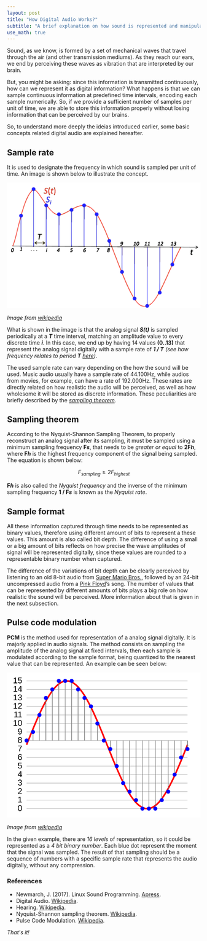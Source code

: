 ```yaml
---
layout: post
title: "How Digital Audio Works?"
subtitle: "A brief explanation on how sound is represented and manipulated in the digital world."
use_math: true
---
```


Sound, as we know, is formed by a set of mechanical waves that travel through the air (and other transmission mediums). As they reach our ears, we end by perceiving these waves as vibration that are interpreted by our brain.

But, you might be asking: since this information is transmitted continuously, how can we represent it as digital information? What happens is that we can sample continuous information at predefined time intervals, encoding each sample numerically. So, if we provide a sufficient number of samples per unit of time, we are able to store this information properly without losing information that can be perceived by our brains.

So, to understand more deeply the ideias introduced earlier, some basic concepts related digital audio are explained hereafter.

## Sample rate
It is used to designate the frequency in which sound is sampled per unit of time. An image is shown below to illustrate the concept. 

![](../assets/posts/how-digital-audio-works/sample-rate.png "Sample Rate")

_Image from [wikipedia](https://en.wikipedia.org/wiki/Sampling_(signal_processing))_

What is shown in the image is that the analog signal ***S(t)*** is sampled periodically at a ***T*** time interval, matching an amplitude value to every discrete time ***i***. In this case, we end up by having 14 values **(0..13)** that represent the analog signal digitally with a sample rate of ***1 / T***
 _(see how frequency relates to period **T** [here](https://en.wikipedia.org/wiki/Frequency#Definitions))_. 

The used sample rate can vary depending on the how the sound will be used. Music audio usually have a sample rate of 44.100Hz, while audios from movies, for example, can have a rate of 192.000Hz. These rates are directly related on how realistic the audio will be perceived, as well as how wholesome it will be stored as discrete information. These peculiarities are briefly described by the _[sampling theorem](#sampling-theorem)_.



## Sampling theorem
According to the Nyquist-Shannon Sampling Theorem, to properly reconstruct an analog signal after its sampling, it must be sampled using a minimum sampling frequency **F*s***, that needs to be _greater or equal_ to **2F*h***, where **F*h*** is the highest frequency component of the signal being sampled. The equation is shown below:

$$ F_{sampling} \geq 2F_{highest} $$

**F*h***  is also called the _Nyquist frequency_ and the inverse of the minimum sampling frequency **1 / F*s*** is known as the _Nyquist rate_.


## Sample format
All these information captured through time needs to be represented as binary values, therefore using different amount of bits to represent a these values. This amount is also called bit depth. The difference of using a small or a big amount of bits reflects on how precise the wave amplitudes of signal will be represented digitally, since these values are rounded to a representable binary number when captured. 

The difference of the variations of bit depth can be clearly perceived by listening to an old 8-bit audio from [Super Mario Bros.](https://en.wikipedia.org/wiki/Super_Mario_Bros), followed by an 24-bit uncompressed audio from a [Pink Floyd](https://en.wikipedia.org/wiki/Pink_Floyd)’s song. The number of values that can be represented by different amounts of bits plays a big role on how realistic the sound will be perceived. More information about that is given in the next subsection.


## Pulse code modulation

**PCM** is the method used for representation of a analog signal digitally. It is majorly applied in audio signals. The method consists on sampling the amplitude of the analog signal at fixed intervals, then each sample is modulated according to the sample format, being quantized to the nearest value that can be represented. An example can be seen below:

![](../assets/posts/how-digital-audio-works/pulse-code-modulation.svg "Pulse Code Modulation")

_Image from [wikipedia](https://en.wikipedia.org/wiki/Pulse-code_modulation)_

In the given example, there are _16 levels_ of representation, so it could be represented as a _4 bit binary number_. Each blue dot represent the moment that the signal was sampled. The result of that sampling should be a sequence of numbers with a specific sample rate that represents the audio digitally, without any compression.

### References

- Newmarch, J. (2017). Linux Sound Programming. [Apress](https://www.apress.com/us/book/9781484224953).
- Digital Audio. [Wikipedia](https://en.wikipedia.org/wiki/Digital_audio).
- Hearing. [Wikipedia](https://en.wikipedia.org/wiki/Hearing).
- Nyquist-Shannon sampling theorem. [Wikipedia](https://en.wikipedia.org/wiki/Nyquist%E2%80%93Shannon_sampling_theorem).
- Pulse Code Modulation. [Wikipedia](http://en.wikipedia.org/wiki/Pulse-code_modulation).
 

_That's it!_

